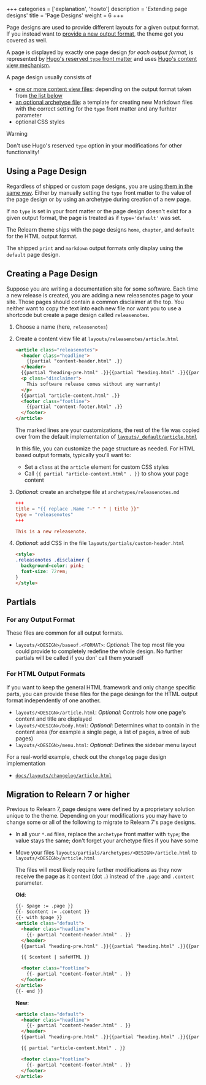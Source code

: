 +++
categories = ['explanation', 'howto']
description = 'Extending page designs'
title = 'Page Designs'
weight = 6
+++

Page designs are used to provide different layouts for a given output format. If you instead want to [provide a new output format](configuration/customization/outputformats), the theme got you covered as well.

A page is displayed by exactly one page design _for each output format_, is represented by [Hugo's reserved `type` front matter](https://gohugo.io/content-management/front-matter/#type) and uses [Hugo's content view mechanism](https://gohugo.io/templates/types/#content-view).

A page design usually consists of

- [one or more content view files](https://gohugo.io/templates/types/#content-view): depending on the output format taken from [the list below](#partials)
- [an optional archetype file](https://gohugo.io/content-management/archetypes/): a template for creating new Markdown files with the correct setting for the `type` front matter and any furhter parameter
- optional CSS styles

> [!warning]
> Don't use Hugo's reserved `type` option in your modifications for other functionality!

## Using a Page Design

Regardless of shipped or custom page designs, you are [using them in the same way](authoring/frontmatter/designs). Either by manually setting the `type` front matter to the value of the page design or by using an archetype during creation of a new page.

If no `type` is set in your front matter or the page design doesn't exist for a given output format, the page is treated as if `type='default'` was set.

The Relearn theme ships with the page designs `home`, `chapter`, and `default` for the HTML output format.

The shipped `print` and `markdown` output formats only display using the `default` page design.

## Creating a Page Design

Suppose you are writing a documentation site for some software. Each time a new release is created, you are adding a new releasenotes page to your site. Those pages should contain a common disclaimer at the top. You neither want to copy the text into each new file nor want you to use a shortcode but create a page design called `releasenotes`.

1. Choose a name (here, `releasenotes`)
2. Create a content view file at `layouts/releasenotes/article.html`

    ````html {title="layouts/releasenotes/article.html" hl_Lines="6-8"}
    <article class="releasenotes">
      <header class="headline">
        {{partial "content-header.html" .}}
      </header>
      {{partial "heading-pre.html" .}}{{partial "heading.html" .}}{{partial "heading-post.html" .}}
      <p class="disclaimer">
        This software release comes without any warranty!
      </p>
      {{partial "article-content.html" .}}
      <footer class="footline">
        {{partial "content-footer.html" .}}
      </footer>
    </article>
    ````

    The marked lines are your customizations, the rest of the file was copied over from the default implementation of [`layouts/_default/article.html`](https://github.com/McShelby/hugo-theme-relearn/blob/main/layouts/_default/article.html)

    In this file, you can customize the page structure as needed. For HTML based output formats, typically you'll want to:

    - Set a `class` at the `article` element for custom CSS styles
    - Call `{{ partial "article-content.html" . }}` to show your page content

3. _Optional_: create an archetype file at `archetypes/releasenotes.md`

    ````toml {title="archetypes/releasenotes.md"}
    +++
    title = "{{ replace .Name "-" " " | title }}"
    type = "releasenotes"
    +++

    This is a new releasenote.
    ````

4. _Optional_: add CSS in the file `layouts/partials/custom-header.html`

    ````html {title="layouts/partials/custom-header.html"}
    <style>
    .releasenotes .disclaimer {
      background-color: pink;
      font-size: 72rem;
    }
    </style>
    ````

## Partials

### For any Output Format

These files are common for all output formats.

- `layouts/<DESIGN>/baseof.<FORMAT>`: _Optional_: The top most file you could provide to completely redefine the whole design. No further partials will be called if you don' call them yourself

### For HTML Output Formats

If you want to keep the general HTML framework and only change specific parts, you can provide these files for the page desingn for the HTML output format independently of one another.

- `layouts/<DESIGN>/article.html`: _Optional_: Controls how one page's content and title are displayed
- `layouts/<DESIGN>/body.html`: _Optional_: Determines what to contain in the content area (for example a single page, a list of pages, a tree of sub pages)
- `layouts/<DESIGN>/menu.html`: _Optional_: Defines the sidebar menu layout

For a real-world example, check out the `changelog` page design implementation

- [`docs/layouts/changelog/article.html`](https://github.com/McShelby/hugo-theme-relearn/blob/main/docs/layouts/changelog/article.html)

## Migration to Relearn 7 or higher

Previous to Relearn 7, page designs were defined by a proprietary solution unique to the theme. Depending on your modifications you may have to change some or all of the following to migrate to Relearn 7's page designs.

- In all your `*.md` files, replace the `archetype` front matter with `type`; the value stays the same; don't forget your archetype files if you have some
- Move your files `layouts/partials/archetypes/<DESIGN>/article.html` to `layouts/<DESIGN>/article.html`

    The files will most likely require further modifications as they now receive the page as it context (dot `.`) instead of the `.page` and `.content` parameter.

    **Old**:

    ````html {title="layouts/partials/archetypes/&lt;DESIGN&gt;/article.html" hl_Lines="1-3 10 16"}
    {{- $page := .page }}
    {{- $content := .content }}
    {{- with $page }}
    <article class="default">
      <header class="headline">
        {{- partial "content-header.html" . }}
      </header>
      {{partial "heading-pre.html" .}}{{partial "heading.html" .}}{{partial "heading-post.html" .}}

      {{ $content | safeHTML }}

      <footer class="footline">
        {{- partial "content-footer.html" . }}
      </footer>
    </article>
    {{- end }}
    ````

    **New**:

    ````html {title="layouts/&lt;DESIGN&gt;/article.html" hl_Lines="7"}
    <article class="default">
      <header class="headline">
        {{- partial "content-header.html" . }}
      </header>
      {{partial "heading-pre.html" .}}{{partial "heading.html" .}}{{partial "heading-post.html" .}}

      {{ partial "article-content.html" . }}

      <footer class="footline">
        {{- partial "content-footer.html" . }}
      </footer>
    </article>
    ````
